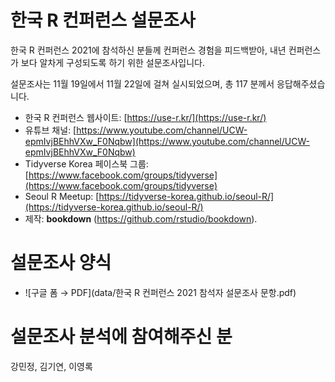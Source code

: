 # 한국 R 컨퍼런스 설문조사

한국 R 컨퍼런스 2021에 참석하신 분들께 컨퍼런스 경험을 피드백받아, 내년 컨퍼런스가 보다 알차게 구성되도록 하기 위한 설문조사입니다.

설문조사는 11월 19일에서 11월 22일에 걸쳐 실시되었으며, 총 117 분께서 응답해주셨습니다.

- 한국 R 컨퍼런스 웹사이트: [https://use-r.kr/](https://use-r.kr/)
- 유튜브 채널: [https://www.youtube.com/channel/UCW-epmIvjBEhhVXw_F0Nqbw](https://www.youtube.com/channel/UCW-epmIvjBEhhVXw_F0Nqbw)
- Tidyverse Korea 페이스북 그룹: [https://www.facebook.com/groups/tidyverse](https://www.facebook.com/groups/tidyverse)
- Seoul R Meetup: [https://tidyverse-korea.github.io/seoul-R/](https://tidyverse-korea.github.io/seoul-R/)
- 제작: **bookdown** (https://github.com/rstudio/bookdown). 

# 설문조사 양식

- ![구글 폼 &rarr; PDF](data/한국 R 컨퍼런스 2021 참석자 설문조사 문항.pdf)

# 설문조사 분석에 참여해주신 분

강민정, 김기연, 이영록


